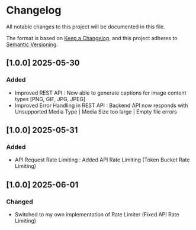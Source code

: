 # Changelog

All notable changes to this project will be documented in this file.

The format is based on [Keep a Changelog](https://keepachangelog.com/en/1.0.0/),
and this project adheres to [Semantic Versioning](https://semver.org/).

## [1.0.0] 2025-05-30
### Added
- Improved REST API : Now able to generate captions for image content types [PNG, GIF, JPG, JPEG]
- Improved Error Handling in REST API : Backend API now responds with Unsupported Media Type | Media Size too large | Empty file errors

## [1.0.0] 2025-05-31
### Added
- API Request Rate Limiting : Added API Rate Limiting (Token Bucket Rate Limiting)

## [1.0.0] 2025-06-01
### Changed
- Switched to my own implementation of Rate Limiter (Fixed API Rate Limiting)